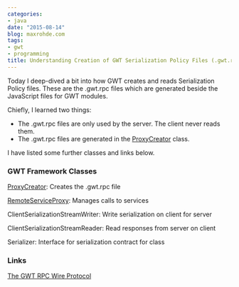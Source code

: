 ```yaml
---
categories:
- java
date: "2015-08-14"
blog: maxrohde.com
tags:
- gwt
- programming
title: Understanding Creation of GWT Serialization Policy Files (.gwt.rpc)
---
```


Today I deep-dived a bit into how GWT creates and reads Serialization Policy files. These are the .gwt.rpc files which are generated beside the JavaScript files for GWT modules.

Chiefly, I learned two things:

- The .gwt.rpc files are only used by the server. The client never reads them.
- The .gwt.rpc files are generated in the [ProxyCreator](https://code.google.com/p/google-web-toolkit/source/browse/trunk/user/src/com/google/gwt/user/rebind/rpc/ProxyCreator.java?r=1228) class.

I have listed some further classes and links below.

### GWT Framework Classes

[ProxyCreator](https://code.google.com/p/google-web-toolkit/source/browse/trunk/user/src/com/google/gwt/user/rebind/rpc/ProxyCreator.java?r=1228): Creates the .gwt.rpc file

[RemoteServiceProxy](https://code.google.com/p/google-web-toolkit/source/browse/trunk/user/src/com/google/gwt/user/client/rpc/impl/RemoteServiceProxy.java?spec=svn4899&r=4899): Manages calls to services

ClientSerializationStreamWriter: Write serialization on client for server

ClientSerializationStreamReader: Read responses from server on client

Serializer: Interface for serialization contract for class

### Links

[The GWT RPC Wire Protocol](https://docs.google.com/document/d/1eG0YocsYYbNAtivkLtcaiEE5IOF5u4LUol8-LL0TIKU/edit)